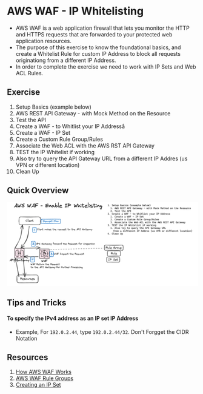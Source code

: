 # AWS WAF - IP Whitelisting
- AWS WAF is a web application firewall that lets you monitor the HTTP and HTTPS requests that are forwarded to your protected web application resources.
- The purpose of this exercise to know the foundational basics, and create a Whitelist Rule for custom IP Address to block all requests originationg from a different IP Address.
- In order to complete the exercise we need to work with IP Sets and Web ACL Rules.

## Exercise
1. Setup Basics (example below)
  1. AWS REST API Gateway - with Mock Method on the Resource
  1. Test the API
1. Create a WAF - to Whitlist your IP Addresså
  1. Create a WAF - IP Set
  1. Create a Custom Rule Group/Rules
  1. Associate the Web ACL with the AWS RST API Gateway
1. TEST the IP Whitelist if working
  1. Also try to query the API Gateway URL from a different IP Addres (us VPN or different location)
1. Clean Up

## Quick Overview
![AWS WAF - IP Whitelisting](./waf-ip-whitelisting-01.png)

## Tips and Tricks
#### To specify the IPv4 address as an IP set IP Address
- Example, For `192.0.2.44`, type `192.0.2.44/32`. Don't Forgget the CIDR Notation

## Resources
1. [How AWS WAF Works](https://docs.aws.amazon.com/waf/latest/developerguide/how-aws-waf-works.html)
1. [AWS WAF Rule Groups](https://docs.aws.amazon.com/waf/latest/developerguide/waf-rule-groups.html)
1. [Creating an IP Set](https://docs.aws.amazon.com/waf/latest/developerguide/waf-ip-set-creating.html)